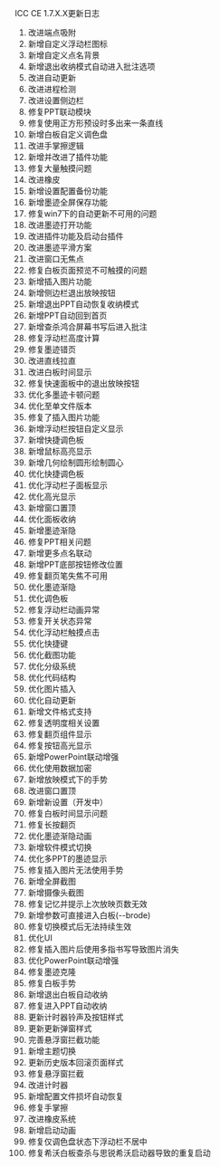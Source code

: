 ICC CE 1.7.X.X更新日志
1. 改进端点吸附
2. 新增自定义浮动栏图标
3. 新增自定义点名背景
4. 新增退出收纳模式自动进入批注选项
5. 改进自动更新
6. 改进进程检测
7. 改进设置侧边栏
8. 修复PPT联动模块
9. 修复使用正方形预设时多出来一条直线
10. 新增白板自定义调色盘
11. 改进手掌擦逻辑
12. 新增并改进了插件功能
13. 修复大量触摸问题
14. 改进橡皮
15. 新增设置配置备份功能
16. 新增墨迹全屏保存功能
17. 修复win7下的自动更新不可用的问题
18. 改进墨迹打开功能
19. 改进插件功能及启动台插件
20. 改进墨迹平滑方案
21. 改进窗口无焦点
22. 修复白板页面预览不可触摸的问题
23. 新增插入图片功能
24. 新增侧边栏退出放映按钮
25. 新增退出PPT自动恢复收纳模式
26. 新增PPT自动回到首页
27. 新增查杀鸿合屏幕书写后进入批注
28. 修复浮动栏高度计算
29. 修复墨迹错页
30. 改进直线拉直
31. 改进白板时间显示
32. 修复快速面板中的退出放映按钮
33. 优化多墨迹卡顿问题
34. 优化至单文件版本
35. 修复了插入图片功能
36. 新增浮动栏按钮自定义显示
37. 新增快捷调色板
38. 新增鼠标高亮显示
39. 新增几何绘制圆形绘制圆心
40. 优化快捷调色板
41. 优化浮动栏子面板显示
42. 优化高光显示
43. 新增窗口置顶
44. 优化面板收纳
45. 新增墨迹渐隐
46. 修复PPT相关问题
47. 新增更多点名联动
48. 新增PPT底部按钮修改位置
49. 修复翻页笔失焦不可用
50. 优化墨迹渐隐
51. 优化调色板
52. 修复浮动栏动画异常
53. 修复开关状态异常
54. 优化浮动栏触摸点击
55. 优化快捷键
56. 优化截图功能
57. 优化分级系统
58. 优化代码结构
59. 优化图片插入
60. 优化自动更新
61. 新增文件格式支持
62. 修复透明度相关设置
63. 修复翻页组件显示
64. 修复按钮高光显示
65. 新增PowerPoint联动增强
66. 优化使用数据加密
67. 新增放映模式下的手势
68. 改进窗口置顶
69. 新增新设置（开发中）
70. 修复白板时间显示问题
71. 修复长按翻页
72. 优化墨迹渐隐动画
73. 新增软件模式切换
74. 优化多PPT的墨迹显示
75. 修复插入图片无法使用手势
76. 新增全屏截图
77. 新增摄像头截图
78. 修复记忆并提示上次放映页数无效
79. 新增参数可直接进入白板(--brode)
80. 修复切换模式后无法持续生效
81. 优化UI
82. 修复插入图片后使用多指书写导致图片消失
83. 优化PowerPoint联动增强
84. 修复墨迹克隆
85. 修复白板手势
86. 新增退出白板自动收纳
87. 修复进入PPT自动收纳
88. 更新计时器铃声及按钮样式
89. 更新更新弹窗样式
90. 完善悬浮窗拦截功能
91. 新增主题切换
92. 更新历史版本回滚页面样式
93. 修复悬浮窗拦截
94. 改进计时器
95. 新增配置文件损坏自动恢复
96. 修复手掌擦
97. 改进橡皮系统
98. 新增启动动画
99. 修复仅调色盘状态下浮动栏不居中
100. 修复希沃白板查杀与思锐希沃启动器导致的重复启动
